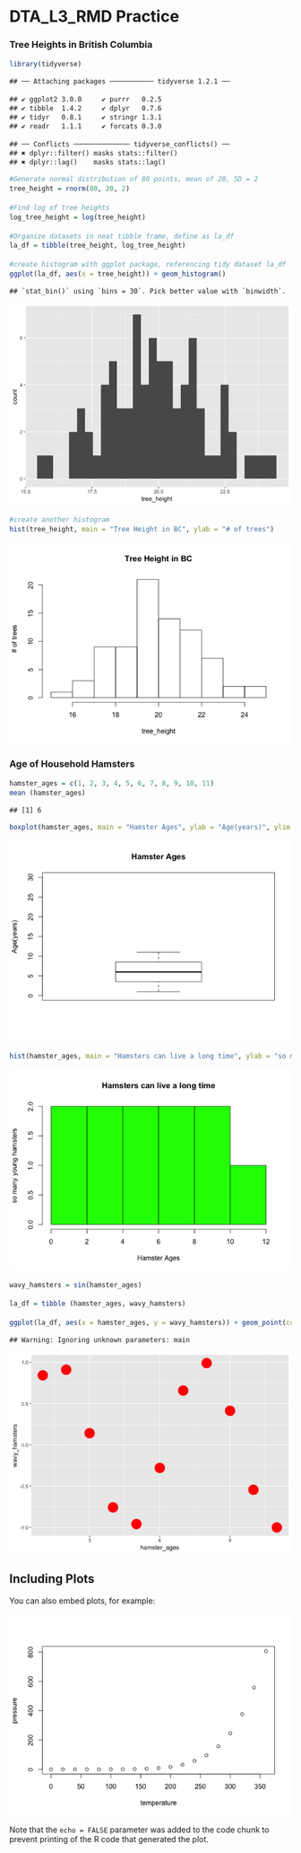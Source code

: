 DTA\_L3\_RMD Practice
================

### Tree Heights in British Columbia

``` r
library(tidyverse)
```

    ## ── Attaching packages ─────────── tidyverse 1.2.1 ──

    ## ✔ ggplot2 3.0.0     ✔ purrr   0.2.5
    ## ✔ tibble  1.4.2     ✔ dplyr   0.7.6
    ## ✔ tidyr   0.8.1     ✔ stringr 1.3.1
    ## ✔ readr   1.1.1     ✔ forcats 0.3.0

    ## ── Conflicts ────────────── tidyverse_conflicts() ──
    ## ✖ dplyr::filter() masks stats::filter()
    ## ✖ dplyr::lag()    masks stats::lag()

``` r
#Generate normal distribution of 80 points, mean of 20, SD = 2
tree_height = rnorm(80, 20, 2)

#Find log of tree heights
log_tree_height = log(tree_height)

#Organize datasets in neat tibble frame, define as la_df
la_df = tibble(tree_height, log_tree_height)

#create histogram with ggplot package, referencing tidy dataset la_df
ggplot(la_df, aes(x = tree_height)) + geom_histogram()
```

    ## `stat_bin()` using `bins = 30`. Pick better value with `binwidth`.

![](DTA_L3_RMD_Practice_files/figure-markdown_github/chunk_trees-1.png)

``` r
#create another histogram
hist(tree_height, main = "Tree Height in BC", ylab = "# of trees")
```

![](DTA_L3_RMD_Practice_files/figure-markdown_github/chunk_trees-2.png)

### Age of Household Hamsters

``` r
hamster_ages = c(1, 2, 3, 4, 5, 6, 7, 8, 9, 10, 11)
mean (hamster_ages)
```

    ## [1] 6

``` r
boxplot(hamster_ages, main = "Hamster Ages", ylab = "Age(years)", ylim = c(0,30))
```

![](DTA_L3_RMD_Practice_files/figure-markdown_github/unnamed-chunk-1-1.png)

``` r
hist(hamster_ages, main = "Hamsters can live a long time", ylab = "so many young hamsters", xlab = "Hamster Ages", col = "green")
```

![](DTA_L3_RMD_Practice_files/figure-markdown_github/unnamed-chunk-1-2.png)

``` r
wavy_hamsters = sin(hamster_ages)

la_df = tibble (hamster_ages, wavy_hamsters)

ggplot(la_df, aes(x = hamster_ages, y = wavy_hamsters)) + geom_point(col = "red", size = 8, main = "ham")
```

    ## Warning: Ignoring unknown parameters: main

![](DTA_L3_RMD_Practice_files/figure-markdown_github/unnamed-chunk-1-3.png)

Including Plots
---------------

You can also embed plots, for example:

![](DTA_L3_RMD_Practice_files/figure-markdown_github/pressure-1.png)

Note that the `echo = FALSE` parameter was added to the code chunk to prevent printing of the R code that generated the plot.

